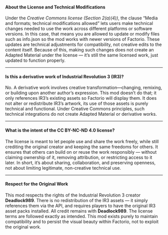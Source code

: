 #### About the License and Technical Modifications

Under the *Creative Commons license (Section 2(a)(4))*, the clause “Media and formats; technical modifications allowed” lets users make technical changes needed to use the work across different platforms or software versions. In this case, that means you are allowed to update or modify files such as info.json so the mod works with newer versions of Factorio. These updates are technical adjustments for compatibility, not creative edits to the content itself. Because of this, making such changes does not create an Adapted Material under the license — it’s still the same licensed work, just updated to function properly.

---

#### Is this a derivative work of Industrial Revolution 3 (IR3)?

No. A derivative work involves creative transformation—changing, remixing, or building upon another author’s expression. This mod doesn’t do that; it only references IR3’s existing assets so Factorio will display them. It does not alter or redistribute IR3’s artwork, its use of those assets is purely technical and functional. Under Creative Commons principles, such technical integrations do not create Adapted Material or derivative works.

---

#### What is the intent of the CC BY-NC-ND 4.0 license?

The license is meant to let people use and share the work freely, while still crediting the original creator and keeping the same freedoms for others. It ensures that others can build on or reuse the work responsibly — without claiming ownership of it, removing attribution, or restricting access to it later. In short, it’s about sharing, collaboration, and preserving openness, not about limiting legitimate, non-creative technical use.

---

#### Respect for the Original Work

This mod respects the rights of the Industrial Revolution 3 creator **Deadlock989**. There is no redistribution of the IR3 assets — it simply references them via the API, and requires players to have the original IR3 asset packs installed. All credit remains with **Deadlock989**. The license terms are followed exactly as intended. This mod exists purely to maintain compatibility and to persist the visual beauty within Factorio, not to exploit the original work.
